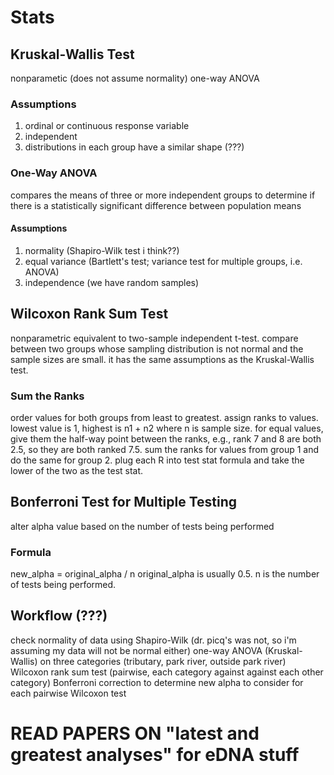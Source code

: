 # Stats
## Kruskal-Wallis Test
nonparametic (does not assume normality) one-way ANOVA

### Assumptions
1. ordinal or continuous response variable
2. independent
3. distributions in each group have a similar shape (???)

### One-Way ANOVA
compares the means of three or more independent groups to determine if there is a statistically significant difference between population means

#### Assumptions
1. normality (Shapiro-Wilk test i think??)
2. equal variance (Bartlett's test; variance test for multiple groups, i.e. ANOVA)
3. independence (we have random samples)

## Wilcoxon Rank Sum Test
nonparametric equivalent to two-sample independent t-test. compare between two groups whose sampling distribution is not normal and the sample sizes are small. it has the same assumptions as the Kruskal-Wallis test.

### Sum the Ranks
order values for both groups from least to greatest. assign ranks to values. lowest value is 1, highest is n1 + n2 where n is sample size. for equal values, give them the half-way point between the ranks, e.g., rank 7 and 8 are both 2.5, so they are both ranked 7.5. sum the ranks for values from group 1 and do the same for group 2. plug each R into test stat formula and take the lower of the two as the test stat.

## Bonferroni Test for Multiple Testing
alter alpha value based on the number of tests being performed

### Formula
new_alpha = original_alpha / n
original_alpha is usually 0.5. n is the number of tests being performed.

## Workflow (???)
check normality of data using Shapiro-Wilk (dr. picq's was not, so i'm assuming my data will not be normal either)
one-way ANOVA (Kruskal-Wallis) on three categories (tributary, park river, outside park river)
Wilcoxon rank sum test (pairwise, each category against against each other category)
Bonferroni correction to determine new alpha to consider for each pairwise Wilcoxon test

# READ PAPERS ON "latest and greatest analyses" for eDNA stuff